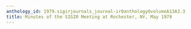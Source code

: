 ```yaml
---
anthology_id: 1979.sigirjournals_journal-ir0anthology0volumeA13A3.3
title: Minutes of the SIGIR Meeting at Rochester, NY, May 1979
---
```

